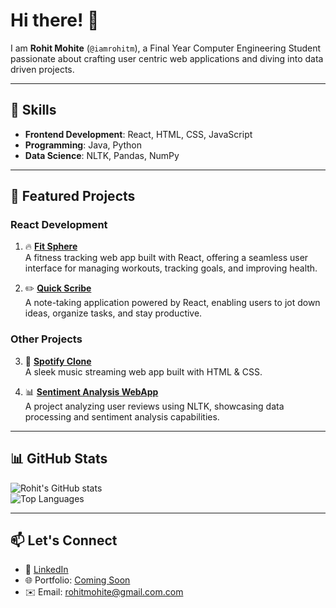 # Hi there! 👋  
I am **Rohit Mohite** (`@iamrohitm`), a Final Year Computer Engineering Student passionate about crafting user centric web applications and diving into data driven projects.  

---

## 🚀 Skills  
- **Frontend Development**: React, HTML, CSS, JavaScript  
- **Programming**: Java, Python  
- **Data Science**: NLTK, Pandas, NumPy  

---

## 🌟 Featured Projects  
### React Development  
1. 🔥 [**Fit Sphere**](https://github.com/iamrohitm/Fit-Sphere)  
   A fitness tracking web app built with React, offering a seamless user interface for managing workouts, tracking goals, and improving health.  

2. ✏️ [**Quick Scribe**](#)  
   A note-taking application powered by React, enabling users to jot down ideas, organize tasks, and stay productive.

### Other Projects  
3. 🎵 [**Spotify Clone**](https://github.com/iamrohitm/Spotify-Clone)  
   A sleek music streaming web app built with HTML & CSS.  

4. 📊 [**Sentiment Analysis WebApp**](https://github.com/iamrohitm/Hotel-Review-Sentiment-Analysis-WebApp-)  
   A project analyzing user reviews using NLTK, showcasing data processing and sentiment analysis capabilities.

---

## 📊 GitHub Stats  
![Rohit's GitHub stats](https://github-readme-stats.vercel.app/api?username=iamrohitm&show_icons=true&theme=radical)  
![Top Languages](https://github-readme-stats.vercel.app/api/top-langs/?username=iamrohitm&layout=compact&theme=radical)  

---

## 📫 Let's Connect  
- 💼 [LinkedIn](https://www.linkedin.com/in/rohit-mohite-832792232/)
- 🌐 Portfolio: [Coming Soon](#)  
- ✉️ Email: [rohitmohite@gmail.com.com](mailto:rohitmohite@gmail.com)  



<!--
**iamrohitm/iamrohitm** is a ✨ _special_ ✨ repository because its `README.md` (this file) appears on your GitHub profile.

Here are some ideas to get you started:

- 🔭 I’m currently working on ...
- 🌱 I’m currently learning ...
- 👯 I’m looking to collaborate on ...
- 🤔 I’m looking for help with ...
- 💬 Ask me about ...
- 📫 How to reach me: ...
- 😄 Pronouns: ...
- ⚡ Fun fact: ...
-->
